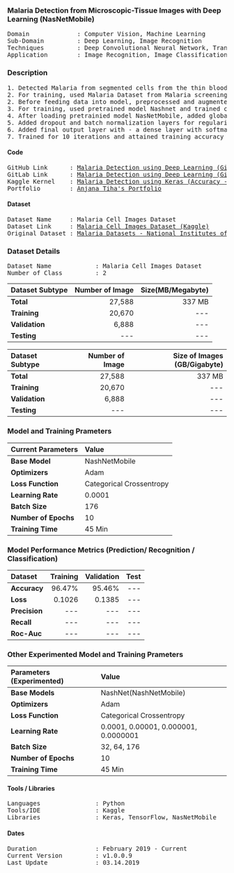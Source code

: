 ### Malaria Detection from Microscopic-Tissue Images with Deep Learning (NasNetMobile) 
<pre>
Domain             : Computer Vision, Machine Learning
Sub-Domain         : Deep Learning, Image Recognition
Techniques         : Deep Convolutional Neural Network, Transfer Learning, NASNetMobile
Application        : Image Recognition, Image Classification, Medical Imaging, Bio-Medical Imaging
</pre>

### Description
<pre>
1. Detected Malaria from segmented cells from the thin blood smear slide images with Deep Learning (Convolutional Neural Network).
2. For training, used Malaria Dataset from Malaria screening research activity by National Institutes of Health (NIH).
2. Before feeding data into model, preprocessed and augmented image dataset containing 27,558 images (337MB) by adding random flips, rotations and shears.
3. For training, used pretrained model Nashnet and trained completely from scratch.
4. After loading pretrainied model NasNetMobile, added global max pooling, global average pooling, flattened layer to output of trained model and concatenated them.
5. Added dropout and batch normalization layers for regularization. 
6. Added final output layer with - a dense layer with softmax activation and compiled with optimizer Adam with learning rate 0.001,  metric- accuracy and loss-categorical crossentropy.
7. Trained for 10 iterations and attained training accuracy 96.47% and loss(categorical crossentrpy) 0.1026 and validation accuracy of 95.46% and loss 0.1385.
</pre>

#### Code
<pre>
GitHub Link      : <a href=https://github.com/anjanatiha/Malaria-Detection-from-Cell-Images-using-Deep-Learning>Malaria Detection using Deep Learning (GitHub)</a>
GitLab Link      : <a href=https://gitlab.com/anjanatiha/Malaria-Detection-from-Cell-Images-using-Deep-Learnin>Malaria Detection using Deep Learning (GitLab)</a>
Kaggle Kernel    : <a href=https://www.kaggle.com/anjanatiha/malaria-detection-using-keras-accuracy-95?scriptVersionId=11595923>Malaria Detection using Keras (Accuracy - 95%)</a>
Portfolio        : <a href=https://anjanatiha.wixsite.com/website>Anjana Tiha's Portfolio</a>
</pre>

#### Dataset
<pre>
Dataset Name     : Malaria Cell Images Dataset
Dataset Link     : <a href=https://www.kaggle.com/iarunava/cell-images-for-detecting-malaria>Malaria Cell Images Dataset (Kaggle)</a>
Original Dataset : <a href=https://ceb.nlm.nih.gov/repositories/malaria-datasets/>Malaria Datasets - National Institutes of Health (NIH)</a>
</pre>

### Dataset Details
<pre>
Dataset Name            : Malaria Cell Images Dataset
Number of Class         : 2
</pre>

| Dataset Subtype | Number of Image | Size(MB/Megabyte)            |
| :-------------- | --------------: | ---------------------------: |
| **Total**       | 27,588          | 337 MB                       |
| **Training**    | 20,670          | ---                          |
| **Validation**  | 6,888           | ---                          |
| **Testing**     | ---             | ---                          |

| Dataset Subtype | Number of Image | Size of Images (GB/Gigabyte) |
| :-------------- | --------------: | ---------------------------: |
| **Total**       | 27,588          | 337 MB                       |
| **Training**    | 20,670          | ---                          |
| **Validation**  | 6,888           | ---                          |
| **Testing**     | ---             | ---                          |



### Model and Training Prameters
| Current Parameters   | Value                                                       |
| :------------------- | :---------------------------------------------------------- |
| **Base Model**       | NashNetMobile                                               |
| **Optimizers**       | Adam                                                        |
| **Loss Function**    | Categorical Crossentropy                                    |
| **Learning Rate**    | 0.0001                                                      |
| **Batch Size**       | 176                                                         |                                     
| **Number of Epochs** | 10                                                          |
| **Training Time**    | 45 Min                                                      |


### Model Performance Metrics (Prediction/ Recognition / Classification)
| Dataset              | Training       | Validation    | Test      |                                 
|:---------------------|---------------:|--------------:| ---------:|
| **Accuracy**         | 96.47%         | 95.46%        | ---       |
| **Loss**             | 0.1026         | 0.1385        | ---       |
| **Precision**        | ---            | ---           | ---       |
| **Recall**           | ---            | ---           | ---       |
| **Roc-Auc**          | ---            | ---           | ---       |


### Other Experimented Model and Training Prameters
| Parameters (Experimented) | Value                                                  |
|:--------------------------|:------------------------------------------------------ |
| **Base Models**           | NashNet(NashNetMobile)                                 |
| **Optimizers**            | Adam                                                   |
| **Loss Function**         | Categorical Crossentropy                               |
| **Learning Rate**         | 0.0001, 0.00001, 0.000001, 0.0000001                   |
| **Batch Size**            | 32, 64, 176                                            |                                     
| **Number of Epochs**      | 10                                                     |
| **Training Time**         | 45 Min                                                 |

#### Tools / Libraries
<pre>
Languages               : Python
Tools/IDE               : Kaggle
Libraries               : Keras, TensorFlow, NasNetMobile
</pre>

#### Dates
<pre>
Duration                : February 2019 - Current
Current Version         : v1.0.0.9
Last Update             : 03.14.2019
</pre>
